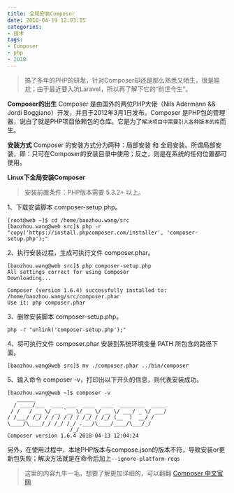 ```yaml
---
title: 全局安装Composer
date: 2018-04-19 12:03:15
categories:
- 技术
tags:
- Composer
- php
- 2018
---
```


> 搞了多年的PHP的研发，针对Composer却还是那么熟悉又陌生，很是尴尬；由于最近要入坑Laravel，所以再了解下它的“前世今生”。

**Composer的出生**
Composer 是由国外的两位PHP大佬（Nils Adermann && Jordi Boggiano）开发，并且于2012年3月1日发布。Composer 是PHP包的管理器，说白了就是PHP项目依赖包的仓库。它是为了`解决项目中需要引入各种版本的库`而生。

**安装方式**
Composer 的安装方式分为两种：局部安装 和 全局安装。所谓局部安装，即：只可在Composer的安装目录中使用；反之，则是在系统的任何位置都可使用。

<!-- more -->

**Linux下全局安装Composer**

> 安装前置条件：PHP版本需要 5.3.2+ 以上。

1、下载安装脚本 composer-setup.php。
```
[root@web ~]$ cd /home/baozhou.wang/src
[baozhou.wang@web src]$ php -r "copy('https://install.phpcomposer.com/installer', 'composer-setup.php');"
```

2、执行安装过程，生成可执行文件 composer.phar。
```
[baozhou.wang@web src]$ php composer-setup.php 
All settings correct for using Composer
Downloading...

Composer (version 1.6.4) successfully installed to: /home/baozhou.wang/src/composer.phar
Use it: php composer.phar
```

3、删除安装脚本 composer-setup.php。
```
php -r "unlink('composer-setup.php');"
```

4、将可执行文件 composer.phar 安装到系统环境变量 PATH 所包含的路径下面。
```
[baozhou.wang@web src]$ mv ./composer.phar ../bin/composer
```

5、输入命令 composer -v，打印出以下开头的信息，则代表安装成功。
```
[baozhou.wang@web ~]$ composer -v
   ______
  / ____/___  ____ ___  ____  ____  ________  _____
 / /   / __ \/ __ `__ \/ __ \/ __ \/ ___/ _ \/ ___/
/ /___/ /_/ / / / / / / /_/ / /_/ (__  )  __/ /
\____/\____/_/ /_/ /_/ .___/\____/____/\___/_/
                    /_/
Composer version 1.6.4 2018-04-13 12:04:24
```

另外，在使用过程中，本地PHP版本与compose.json的版本不符，导致安装or更新包失败；解决方法就是在命令后加上`--ignore-platform-reqs`


> 这里的内容九牛一毛，想要了解更加详细的，可以翻翻 [Composer 中文官网](https://www.phpcomposer.com)